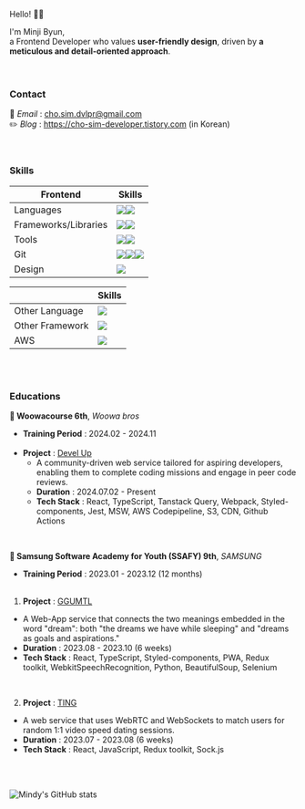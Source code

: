 Hello! 👋🏻<br/>

I'm Minji Byun, <br/>
a Frontend Developer who values **user-friendly design**, driven by **a meticulous and detail-oriented approach**.<br/>
<br/><br/>

### Contact

📩 _Email_ : cho.sim.dvlpr@gmail.com<br/>
✏️ _Blog_ : https://cho-sim-developer.tistory.com (in Korean)<br/>
<br/><br/>

### Skills
|Frontend | Skills|
|--|-----|
| Languages | <img src="https://img.shields.io/badge/JavaScript-F7DF1E?style=for-the-badge&logo=JavaScript&logoColor=white"><img src="https://img.shields.io/badge/TypeScript-007ACC?style=for-the-badge&logo=typescript&logoColor=white">|
| Frameworks/Libraries | <img src="https://img.shields.io/badge/React-20232A?style=for-the-badge&logo=react&logoColor=61DAFB"><img src="https://img.shields.io/badge/React_Native-20232A?style=for-the-badge&logo=react&logoColor=61DAFB">|
| Tools | <img src="https://img.shields.io/badge/Storybook-FF4785?style=for-the-badge&logo=storybook&logoColor=white"><img src="https://img.shields.io/badge/Jest-C21325?style=for-the-badge&logo=jest&logoColor=white"> |
| Git | <img src="https://img.shields.io/badge/GitHub-100000?style=for-the-badge&logo=github&logoColor=white"><img src="https://img.shields.io/badge/githubactions-2088FF?style=for-the-badge&logo=githubactions&logoColor=white"><img src="https://img.shields.io/badge/GitLab-330F63?style=for-the-badge&logo=gitlab&logoColor=white">|
| Design | <img src="https://img.shields.io/badge/Figma-F24E1E?style=for-the-badge&logo=figma&logoColor=white"> |


| | Skills|
|--|-----|
| Other Language | <img src="https://img.shields.io/badge/Python-3776AB?style=for-the-badge&logo=python&logoColor=white"> |
| Other Framework | <img src="https://img.shields.io/badge/Django-092E20?style=for-the-badge&logo=django&logoColor=white"> |
| AWS | <img src="https://img.shields.io/badge/Amazon-232F3E?style=for-the-badge&logo=amazonwebservices&logoColor=white">


<br/><br/>

### Educations

**🚀 Woowacourse 6th**, _Woowa bros_
<br/>
- **Training Period** : 2024.02 - 2024.11<br/><br/>
- **Project** : [Devel Up](https://github.com/woowacourse-teams/2024-devel-up/tree/main)
  - A community-driven web service tailored for aspiring developers, enabling them to complete coding missions and engage in peer code reviews.
  - **Duration** : 2024.07.02 - Present
  - **Tech Stack** : React, TypeScript, Tanstack Query, Webpack, Styled-components, Jest, MSW, AWS Codepipeline, S3, CDN, Github Actions

<br/>

**🐳 Samsung Software Academy for Youth (SSAFY) 9th**, _SAMSUNG_
<br/>
- **Training Period** : 2023.01 - 2023.12 (12 months)<br/><br/>

1. **Project** : [GGUMTL](https://github.com/chosim-dvlpr/GGUMTL)
- A Web-App service that connects the two meanings embedded in the word "dream": both "the dreams we have while sleeping" and "dreams as goals and aspirations."
- **Duration** : 2023.08 - 2023.10 (6 weeks)
- **Tech Stack** : React, TypeScript, Styled-components, PWA, Redux toolkit, WebkitSpeechRecognition, Python, BeautifulSoup, Selenium
<br/>

2. **Project** : [TING](https://github.com/chosim-dvlpr/TING)
- A web service that uses WebRTC and WebSockets to match users for random 1:1 video speed dating sessions.
- **Duration** : 2023.07 - 2023.08 (6 weeks)
- **Tech Stack** : React, JavaScript, Redux toolkit, Sock.js

 
<br/>
<br/>

![Mindy's GitHub stats](https://github-readme-stats.vercel.app/api?username=chosim-dvlpr&show_icons=true&theme=bear)
